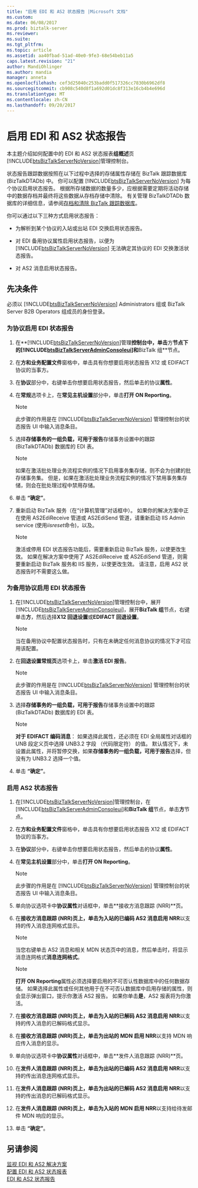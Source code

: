 ```yaml
---
title: "启用 EDI 和 AS2 状态报告 |Microsoft 文档"
ms.custom: 
ms.date: 06/08/2017
ms.prod: biztalk-server
ms.reviewer: 
ms.suite: 
ms.tgt_pltfrm: 
ms.topic: article
ms.assetid: aa40fbad-51ad-40e0-9fe3-68e54beb11a5
caps.latest.revision: "21"
author: MandiOhlinger
ms.author: mandia
manager: anneta
ms.openlocfilehash: cef3d25040c253badd0f517326cc7830b6962df8
ms.sourcegitcommit: cb908c540d8f1a692d01dc8f313e16cb4b4e696d
ms.translationtype: MT
ms.contentlocale: zh-CN
ms.lasthandoff: 09/20/2017
---
```

# <a name="enabling-edi-and-as2-status-reports"></a>启用 EDI 和 AS2 状态报告
本主题介绍如何配置中的 EDI 和 AS2 状态报表**组概述**页[!INCLUDE[btsBizTalkServerNoVersion](../includes/btsbiztalkservernoversion-md.md)]管理控制台。  
  
 状态报告跟踪数据按照在以下过程中选择的存储属性存储在 BizTalk 跟踪数据库 (BizTalkDTADb) 中。 你可以配置 [!INCLUDE[btsBizTalkServerNoVersion](../includes/btsbiztalkservernoversion-md.md)] 为每个协议启用状态报告。 根据所存储数据的数量多少，应根据需要定期将活动存储中的数据存档并最终将这些数据从存档存储中清除。 有关管理 BizTalkDTADb 数据库的详细信息，请参阅[存档和清除 BizTalk 跟踪数据库](../core/archiving-and-purging-the-biztalk-tracking-database.md)。  
  
 你可以通过以下三种方式启用状态报告：  
  
-   为解析到某个协议的入站或出站 EDI 交换启用状态报告。  
  
-   对 EDI 备用协议属性启用状态报告，以便为 [!INCLUDE[btsBizTalkServerNoVersion](../includes/btsbiztalkservernoversion-md.md)] 无法确定其协议的 EDI 交换激活状态报告。  
  
-   对 AS2 消息启用状态报告。  
  
## <a name="prerequisites"></a>先决条件  
 必须以 [!INCLUDE[btsBizTalkServerNoVersion](../includes/btsbiztalkservernoversion-md.md)] Administrators 组或 BizTalk Server B2B Operators 组成员的身份登录。  
  
### <a name="to-enable-edi-status-reports-for-an-agreement"></a>为协议启用 EDI 状态报告  
  
1.  在**[!INCLUDE[btsBizTalkServerNoVersion](../includes/btsbiztalkservernoversion-md.md)]管理**控制台中，单击**方**节点下的[!INCLUDE[btsBizTalkServerAdminConsoleui](../includes/btsbiztalkserveradminconsoleui-md.md)]和**BizTalk 组**节点。  
  
2.  在**方和业务配置文件**窗格中，单击具有你想要启用状态报告 X12 或 EDIFACT 协议的当事方。  
  
3.  在**协议**部分中，右键单击你想要启用状态报告，然后单击的协议**属性**。  
  
4.  在**常规**选项卡上，在**常见主机设置**部分中，单击**打开 ON Reporting**。  
  
    > [!NOTE]
    >  此步骤的作用是在 [!INCLUDE[btsBizTalkServerNoVersion](../includes/btsbiztalkservernoversion-md.md)] 管理控制台的状态报告 UI 中输入消息条目。  
  
5.  选择**存储事务的一组负载，可用于报告**存储事务设置中的跟踪 (BizTalkDTADb) 数据库的 EDI 表。  
  
    > [!NOTE]
    >  如果在激活批处理业务流程实例的情况下启用事务集存储，则不会为创建的批存储事务集。 但是，如果在激活批处理业务流程实例的情况下禁用事务集存储，则会在批处理过程中禁用存储。  
  
6.  单击 **“确定”**。  
  
7.  重新启动 BizTalk 服务（在“计算机管理”对话框中）。 如果你的解决方案中正在使用 AS2EdiReceive 管道或 AS2EdiSend 管道，请重新启动 IIS Admin service (使用*iisreset*命令)，以及。  
  
    > [!NOTE]
    >  激活或停用 EDI 状态报告功能后，需要重新启动 BizTalk 服务，以使更改生效。 如果在解决方案中使用了 AS2EdiReceive 或 AS2EdiSend 管道，则需要重新启动 BizTalk 服务和 IIS 服务，以使更改生效。 请注意，启用 AS2 状态报告时不需要这么做。  
  
### <a name="to-enable-edi-status-reports-for-fallback-agreements"></a>为备用协议启用 EDI 状态报告  
  
1.  在[!INCLUDE[btsBizTalkServerNoVersion](../includes/btsbiztalkservernoversion-md.md)]管理控制台中，展开[!INCLUDE[btsBizTalkServerAdminConsoleui](../includes/btsbiztalkserveradminconsoleui-md.md)]，展开**BizTalk 组**节点，右键单击**方**，然后选择**X12 回退设置**或**EDIFACT 回退设置**。  
  
    > [!NOTE]
    >  当在备用协议中配置状态报告时，只有在未确定任何消息协议的情况下才可应用该配置。  
  
2.  在**回退设置常规页**选项卡上，单击**激活 EDI 报告**。  
  
    > [!NOTE]
    >  此步骤的作用是在 [!INCLUDE[btsBizTalkServerNoVersion](../includes/btsbiztalkservernoversion-md.md)] 管理控制台的状态报告 UI 中输入消息条目。  
  
3.  选择**存储事务的一组负载，可用于报告**存储事务设置中的跟踪 (BizTalkDTADb) 数据库的 EDI 表。  
  
    > [!NOTE]
    >  **对于 EDIFACT 编码消息**： 如果选择此属性，还必须在 EDI 全局属性对话框的 UNB 段定义页中选择 UNB3.2 字段 （代码限定符） 的值。 默认情况下，未设置此属性，并将暂停交换，如果**存储事务的一组负载，可用于报告**选择，但没有为 UNB3.2 选择一个值。  
  
4.  单击 **“确定”**。  
  
### <a name="to-enable-as2-status-reports"></a>启用 AS2 状态报告  
  
1.  在[!INCLUDE[btsBizTalkServerNoVersion](../includes/btsbiztalkservernoversion-md.md)]管理控制台，在[!INCLUDE[btsBizTalkServerAdminConsoleui](../includes/btsbiztalkserveradminconsoleui-md.md)]和**BizTalk 组**节点，单击**方**节点。  
  
2.  在**方和业务配置文件**窗格中，单击具有你想要启用状态报告 X12 或 EDIFACT 协议的当事方。  
  
3.  在**协议**部分中，右键单击你想要启用状态报告，然后单击的协议**属性**。  
  
4.  在**常见主机设置**部分中，单击**打开 ON Reporting**。  
  
    > [!NOTE]
    >  此步骤的作用是在 [!INCLUDE[btsBizTalkServerNoVersion](../includes/btsbiztalkservernoversion-md.md)] 管理控制台的状态报告 UI 中输入消息条目。  
  
5.  单向协议选项卡中**协议属性**对话框中，单击**接收方消息跟踪 (NRR)**页。  
  
6.  在**接收方消息跟踪 (NRR)**页上，单击**为入站的已编码 AS2 消息启用 NRR**以支持的传入消息连网格式显示。  
  
    > [!NOTE]
    >  当您右键单击 AS2 消息和相关 MDN 状态页中的消息，然后单击时，将显示消息连网格式**消息连网格式**。  
  
    > [!NOTE]
    >  **打开 ON Reporting**属性必须选择要启用的不可否认性数据库中的任何数据存储。 如果选择此属性或任何其他用于在不可否认数据库中启用存储的属性，则会显示弹出窗口，提示你激活 AS2 报告。 如果你单击**是**，AS2 报表将为你激活。  
  
7.  在**接收方消息跟踪 (NRR)**页上，单击**为入站的已解码 AS2 消息启用 NRR**以支持的传入消息的已解码格式显示。  
  
8.  在**接收方消息跟踪 (NRR)**页上，单击**为出站的 MDN 启用 NRR**以支持 MDN 响应传入消息的显示。  
  
9. 单向协议选项卡中**协议属性**对话框中，单击**发件人消息跟踪 (NRR)**页。  
  
10. 在**发件人消息跟踪 (NRR)**页上，单击**为出站的已编码 AS2 消息启用 NRR**以支持的传出消息连网格式显示。  
  
11. 在**发件人消息跟踪 (NRR)**页上，单击**为出站的已解码 AS2 消息启用 NRR**以支持的传出消息的已解码格式显示。  
  
12. 在**发件人消息跟踪 (NRR)**页上，单击**为入站的 MDN 启用 NRR**以支持给待发邮件 MDN 响应的显示。  
  
13. 单击 **“确定”**。  
  
## <a name="see-also"></a>另请参阅  
 [监视 EDI 和 AS2 解决方案](../core/monitoring-edi-and-as2-solutions.md)   
 [配置 EDI 和 AS2 状态报表](../core/configuring-an-edi-and-as2-status-report.md)   
 [EDI 和 AS2 状态报告](../core/edi-and-as2-status-reporting.md)   